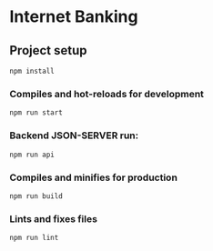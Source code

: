 # Internet Banking

## Project setup
```
npm install
```

### Compiles and hot-reloads for development
```
npm run start
```

### Backend JSON-SERVER run:
```
npm run api
```

### Compiles and minifies for production
```
npm run build
```

### Lints and fixes files
```
npm run lint
```
